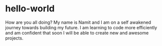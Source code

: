 # hello-world
How are you all doing? My name is Namit and I am on a self awakened journey towards building my future.
I am learning to code more efficiently and am confident that soon I will be able to create new and awesome projects.
